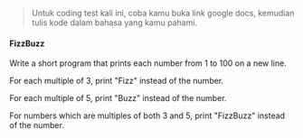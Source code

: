 > Untuk coding test kali ini, coba kamu buka link google docs, kemudian tulis kode dalam bahasa yang kamu pahami.

#### FizzBuzz

Write a short program that prints each number from 1 to 100 on a new line. 

For each multiple of 3, print "Fizz" instead of the number. 

For each multiple of 5, print "Buzz" instead of the number. 

For numbers which are multiples of both 3 and 5, print "FizzBuzz" instead of the number.
